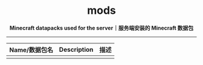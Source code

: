 <h1 align="center">mods</h1>

<p align="center"> 
  <b>Minecraft datapacks used for the server｜服务端安装的 Minecraft 数据包</b>
</p>

------

| Name/数据包名 | Description | 描述 |
|---------------|-------------|------|
|               |             |      |
